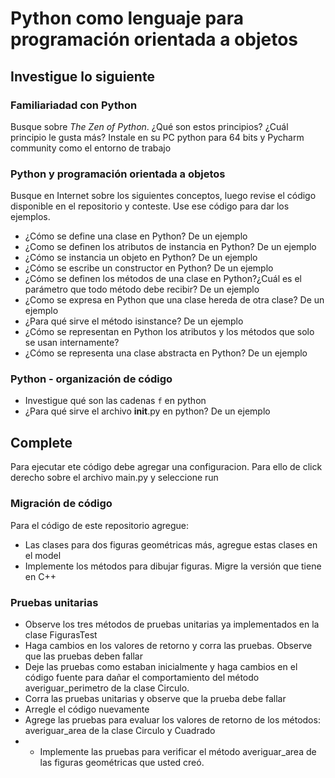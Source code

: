 # Python como lenguaje para programación orientada a objetos

## Investigue lo siguiente

### Familiariadad con Python

Busque sobre _The Zen of Python_. ¿Qué son estos principios? ¿Cuál principio le gusta más? Instale en su PC python para
64 bits y Pycharm community como el entorno de trabajo

### Python y programación orientada a objetos

Busque en Internet sobre los siguientes conceptos, luego revise el código disponible en el repositorio y conteste. Use
ese código para dar los ejemplos.

* ¿Cómo se define una clase en Python? De un ejemplo
* ¿Como se definen los atributos de instancia en Python? De un ejemplo
* ¿Cómo se instancia un objeto en Python? De un ejemplo
* ¿Cómo se escribe un constructor en Python? De un ejemplo
* ¿Cómo se definen los métodos de una clase en Python?¿Cuál es el parámetro que todo método debe recibir? De un ejemplo
* ¿Como se expresa en Python que una clase hereda de otra clase? De un ejemplo
* ¿Para qué sirve el método isinstance? De un ejemplo
* ¿Cómo se representan en Python los atributos y los métodos que solo se usan internamente?
* ¿Cómo se representa una clase abstracta en Python? De un ejemplo

### Python - organización de código

* Investigue qué son las cadenas ``f`` en python
* ¿Para qué sirve el archivo __init__.py en python? De un ejemplo

## Complete
Para ejecutar ete código debe agregar una configuracion. Para ello de click derecho sobre el archivo main.py y seleccione run

### Migración de código

Para el código de este repositorio agregue:

* Las clases para dos figuras geométricas más, agregue estas clases en el model
* Implemente los métodos para dibujar figuras. Migre la versión que tiene en C++

### Pruebas unitarias

* Observe los tres métodos de pruebas unitarias ya implementados en la clase FigurasTest
* Haga cambios en los valores de retorno y corra las pruebas. Observe que las pruebas deben fallar
* Deje las pruebas como estaban inicialmente y haga cambios en el código fuente para dañar el comportamiento del método
  averiguar_perimetro de la clase Circulo.
* Corra las pruebas unitarias y observe que la prueba debe fallar
* Arregle el código nuevamente
* Agrege las pruebas para evaluar los valores de retorno de los métodos: averiguar_area de la clase Circulo y Cuadrado
*
    * Implemente las pruebas para verificar el método averiguar_area de las figuras geométricas que usted creó. 